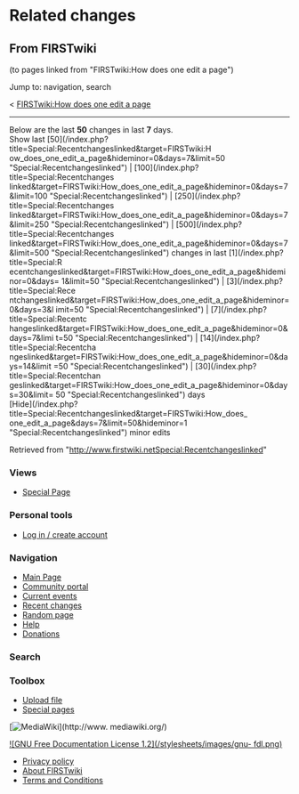 # Related changes

## From FIRSTwiki

(to pages linked from "FIRSTwiki:How does one edit a page")

Jump to: navigation, search

< [FIRSTwiki:How does one edit a page](/index.php?title=FIRSTwiki:How_does_one_edit_a_page&redirect=no "FIRSTwiki:How does one edit a page")

--------------------------------------------------------------------------------

Below are the last **50** changes in last **7** days.<br>
Show last [50](/index.php?title=Special:Recentchangeslinked&target=FIRSTwiki:H
ow_does_one_edit_a_page&hideminor=0&days=7&limit=50 "Special:Recentchangeslinked") | [100](/index.php?title=Special:Recentchanges
linked&target=FIRSTwiki:How_does_one_edit_a_page&hideminor=0&days=7&limit=100 "Special:Recentchangeslinked") | [250](/index.php?title=Special:Recentchanges
linked&target=FIRSTwiki:How_does_one_edit_a_page&hideminor=0&days=7&limit=250 "Special:Recentchangeslinked") | [500](/index.php?title=Special:Recentchanges
linked&target=FIRSTwiki:How_does_one_edit_a_page&hideminor=0&days=7&limit=500 "Special:Recentchangeslinked") changes in last [1](/index.php?title=Special:R
ecentchangeslinked&target=FIRSTwiki:How_does_one_edit_a_page&hideminor=0&days=
1&limit=50 "Special:Recentchangeslinked") | [3](/index.php?title=Special:Rece
ntchangeslinked&target=FIRSTwiki:How_does_one_edit_a_page&hideminor=0&days=3&l
imit=50 "Special:Recentchangeslinked") | [7](/index.php?title=Special:Recentc
hangeslinked&target=FIRSTwiki:How_does_one_edit_a_page&hideminor=0&days=7&limi
t=50 "Special:Recentchangeslinked") | [14](/index.php?title=Special:Recentcha
ngeslinked&target=FIRSTwiki:How_does_one_edit_a_page&hideminor=0&days=14&limit
=50 "Special:Recentchangeslinked") | [30](/index.php?title=Special:Recentchan
geslinked&target=FIRSTwiki:How_does_one_edit_a_page&hideminor=0&days=30&limit=
50 "Special:Recentchangeslinked") days<br>
[Hide](/index.php?title=Special:Recentchangeslinked&target=FIRSTwiki:How_does_
one_edit_a_page&days=7&limit=50&hideminor=1 "Special:Recentchangeslinked") minor edits

Retrieved from "<http://www.firstwiki.netSpecial:Recentchangeslinked>"

### Views

- [Special Page](Special:Recentchangeslinked/FIRSTwiki:How_does_one_edit_a_page)

### Personal tools

- [Log in / create account](/index.php?title=Special:Userlogin&returnto=Special:Recentchangeslinked)

[](Main_Page "Main Page")

### Navigation

- [Main Page](Main_Page)
- [Community portal](FIRSTwiki:Community_portal)
- [Current events](Current_events)
- [Recent changes](Special:Recentchanges)
- [Random page](Special:Random)
- [Help](Help:Contents)
- [Donations](FIRSTwiki:Site_support)

### Search

### Toolbox

- [Upload file](Special:Upload)
- [Special pages](Special:Specialpages)

[![MediaWiki](/skins/common/images/poweredby_mediawiki_88x31.png)](http://www.
mediawiki.org/)

[![GNU Free Documentation License 1.2](/stylesheets/images/gnu-
fdl.png)](http://www.gnu.org/copyleft/fdl.html)

- [Privacy policy](FIRSTwiki:Privacy_policy "FIRSTwiki:Privacy policy")
- [About FIRSTwiki](FIRSTwiki:About "FIRSTwiki:About")
- [Terms and Conditions](FIRSTwiki:Terms_and_conditions "FIRSTwiki:Terms and conditions")

